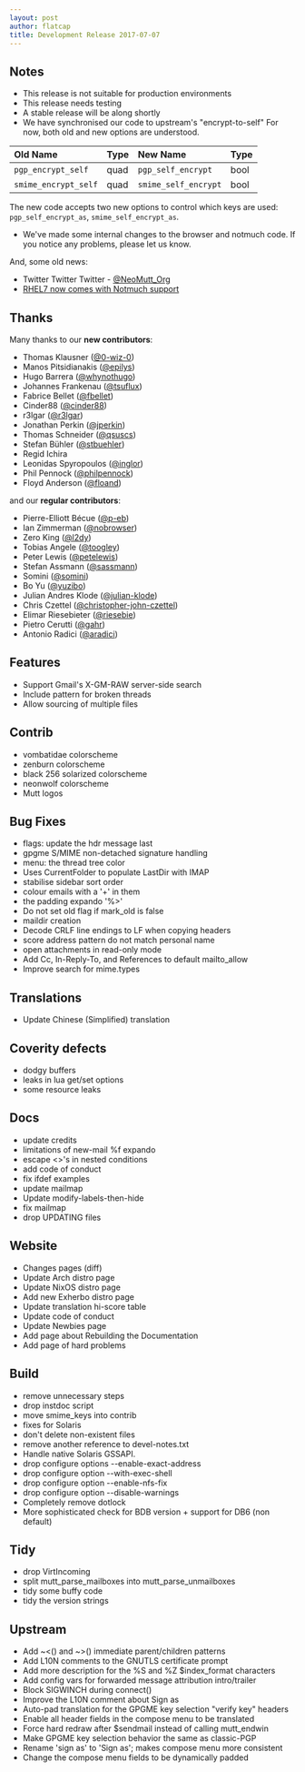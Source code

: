 ```yaml
---
layout: post
author: flatcap
title: Development Release 2017-07-07
---
```


## Notes

- This release is not suitable for production environments
- This release needs testing
- A stable release will be along shortly
- We have synchronised our code to upstream's "encrypt-to-self" For now, both
  old and new options are understood.

| Old Name             | Type | New Name             | Type |
| :------------------- |:-----| :------------------- |:-----|
| `pgp_encrypt_self`   | quad | `pgp_self_encrypt`   | bool |
| `smime_encrypt_self` | quad | `smime_self_encrypt` | bool |

The new code accepts two new options to control which keys are used:
`pgp_self_encrypt_as`, `smime_self_encrypt_as`.

- We've made some internal changes to the browser and notmuch code. If you
  notice any problems, please let us know.

And, some old news:

- Twitter Twitter Twitter - [\@NeoMutt_Org](https://twitter.com/NeoMutt_Org)
- [RHEL7 now comes with Notmuch support](https://copr.fedorainfracloud.org/coprs/flatcap/neomutt/)

## Thanks

Many thanks to our **new contributors**:

- Thomas Klausner ([@0-wiz-0](https://github.com/0-wiz-0))
- Manos Pitsidianakis ([@epilys](https://github.com/epilys))
- Hugo Barrera ([@whynothugo](https://github.com/whynothugo))
- Johannes Frankenau ([@tsuflux](https://github.com/tsuflux))
- Fabrice Bellet ([@fbellet](https://github.com/fbellet))
- Cinder88 ([@cinder88](https://github.com/cinder88))
- r3lgar ([@r3lgar](https://github.com/r3lgar))
- Jonathan Perkin ([@jperkin](https://github.com/jperkin))
- Thomas Schneider ([@qsuscs](https://github.com/qsuscs))
- Stefan Bühler ([@stbuehler](https://github.com/stbuehler))
- Regid Ichira
- Leonidas Spyropoulos ([@inglor](https://github.com/inglor))
- Phil Pennock ([@philpennock](https://github.com/philpennock))
- Floyd Anderson ([@floand](https://github.com/floand))

and our **regular contributors**:

- Pierre-Elliott Bécue ([@p-eb](https://github.com/p-eb))
- Ian Zimmerman ([@nobrowser](https://github.com/nobrowser))
- Zero King ([@l2dy](https://github.com/l2dy))
- Tobias Angele ([@toogley](https://github.com/toogley))
- Peter Lewis ([@petelewis](https://github.com/petelewis))
- Stefan Assmann ([@sassmann](https://github.com/sassmann))
- Somini ([@somini](https://github.com/somini))
- Bo Yu ([@yuzibo](https://github.com/yuzibo))
- Julian Andres Klode ([@julian-klode](https://github.com/julian-klode))
- Chris Czettel ([@christopher-john-czettel](https://github.com/christopher-john-czettel))
- Elimar Riesebieter ([@riesebie](https://github.com/riesebie))
- Pietro Cerutti ([@gahr](https://github.com/gahr))
- Antonio Radici ([@aradici](https://github.com/aradici))

## Features

- Support Gmail's X-GM-RAW server-side search
- Include pattern for broken threads
- Allow sourcing of multiple files

## Contrib

- vombatidae colorscheme
- zenburn colorscheme
- black 256 solarized colorscheme
- neonwolf colorscheme
- Mutt logos

## Bug Fixes

- flags: update the hdr message last
- gpgme S/MIME non-detached signature handling
- menu: the thread tree color
- Uses CurrentFolder to populate LastDir with IMAP
- stabilise sidebar sort order
- colour emails with a '+' in them
- the padding expando '%\>'
- Do not set old flag if mark_old is false
- maildir creation
- Decode CRLF line endings to LF when copying headers
- score address pattern do not match personal name
- open attachments in read-only mode
- Add Cc, In-Reply-To, and References to default mailto_allow
- Improve search for mime.types

## Translations

- Update Chinese (Simplified) translation

## Coverity defects

- dodgy buffers
- leaks in lua get/set options
- some resource leaks

## Docs

- update credits
- limitations of new-mail %f expando
- escape \<\>'s in nested conditions
- add code of conduct
- fix ifdef examples
- update mailmap
- Update modify-labels-then-hide
- fix mailmap
- drop UPDATING files

## Website

- Changes pages (diff)
- Update Arch distro page
- Update NixOS distro page
- Add new Exherbo distro page
- Update translation hi-score table
- Update code of conduct
- Update Newbies page
- Add page about Rebuilding the Documentation
- Add page of hard problems

## Build

- remove unnecessary steps
- drop instdoc script
- move smime_keys into contrib
- fixes for Solaris
- don't delete non-existent files
- remove another reference to devel-notes.txt
- Handle native Solaris GSSAPI.
- drop configure options --enable-exact-address
- drop configure option --with-exec-shell
- drop configure option --enable-nfs-fix
- drop configure option --disable-warnings
- Completely remove dotlock
- More sophisticated check for BDB version + support for DB6 (non default)

## Tidy

- drop VirtIncoming
- split mutt_parse_mailboxes into mutt_parse_unmailboxes
- tidy some buffy code
- tidy the version strings

## Upstream

- Add ~\<() and ~\>() immediate parent/children patterns
- Add L10N comments to the GNUTLS certificate prompt
- Add more description for the %S and %Z $index_format characters
- Add config vars for forwarded message attribution intro/trailer
- Block SIGWINCH during connect()
- Improve the L10N comment about Sign as
- Auto-pad translation for the GPGME key selection "verify key" headers
- Enable all header fields in the compose menu to be translated
- Force hard redraw after $sendmail instead of calling mutt_endwin
- Make GPGME key selection behavior the same as classic-PGP
- Rename 'sign as' to 'Sign as'; makes compose menu more consistent
- Change the compose menu fields to be dynamically padded

